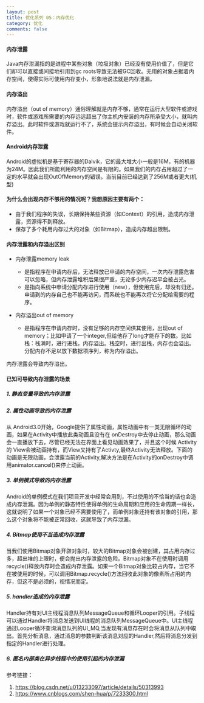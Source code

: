 ```yaml
---
layout: post
title: 优化系列 05：内存优化
category: 优化
comments: false
---
```


#### 内存泄露

Java内存泄漏指的是进程中某些对象（垃圾对象）已经没有使用价值了，但是它们却可以直接或间接地引用到gc roots导致无法被GC回收。无用的对象占据着内存空间，使得实际可使用内存变小，形象地说法就是内存泄漏。

#### 内存溢出

内存溢出（out of memory）通俗理解就是内存不够，通常在运行大型软件或游戏时，软件或游戏所需要的内存远远超出了你主机内安装的内存所承受大小，就叫内存溢出。此时软件或游戏就运行不了，系统会提示内存溢出，有时候会自动关闭软件。


#### Android内存泄露
Android的虚拟机是基于寄存器的Dalvik，它的最大堆大小一般是16M，有的机器为24M。因此我们所能利用的内存空间是有限的。如果我们的内存占用超过了一定的水平就会出现OutOfMemory的错误。当前目前已经达到了256M或者更大(机型)


#### 为什么会出现内存不够用的情况呢？我想原因主要有两个：

* 由于我们程序的失误，长期保持某些资源（如Context）的引用，造成内存泄露，资源得不到释放。
* 保存了多个耗用内存过大的对象（如Bitmap），造成内存超出限制。

#### 内存泄露和内存溢出区别

* 内存泄露memory leak
	* 是指程序在申请内存后，无法释放已申请的内存空间，一次内存泄露危害可以忽略，但内存泄露堆积后果很严重，无论多少内存迟早会被占光。   
	* 是指向系统中申请分配内存进行使用（new），但使用完后，却没有归还。申请到的内存自己也不能再访问，而系统也不能再次将它分配给需要的程序。

* 内存溢出out of memory
	* 是指程序在申请内存时，没有足够的内存空间供其使用，出现out of  memory；比如申请了一个integer,但给他存了long才能存下的数。比如栈：栈满时，进行进栈，内存溢出。栈空时，进行出栈，内存也会溢出。分配内存不足以放下数据项序列，称为内存溢出。

内存泄露会导致内存溢出。

#### 已知可导致内存泄露的场景

##### 1. 静态变量导致的内存泄露

##### 2. 属性动画导致的内存泄露
	
从 Android3.0开始，Google提供了属性动画，属性动画中有一类无限循环的动画，如果在Activity中播放此类动画且没有在 onDestroy中去停止动画，那么动画会一直播放下去，尽管已经无法在界面上看见动画效果了，并且这个时候 Activity的 View会被动画持有，而View又持有了Activty,最终Activity无法释放。下面的动画是无限动画，会泄露当前的Activity,解决方法是在Activity的onDestroy中调用animator.cancel()来停止动画。

##### 3. 单例模式导致的内存泄露
Android的单例模式在我们项目开发中经常会用到，不过使用的不恰当的话也会造成内存泄漏。因为单例的静态特性使得单例的生命周期和应用的生命周期一样长， 这就说明了如果一个对象已经不需要使用了，而单例对象还持有该对象的引用，那么这个对象将不能被正常回收，这就导致了内存泄漏。

##### 4. Bitmap使用不当造成内存泄露
当我们使用Bitmap对象开辟对象时，较大的Bitmap对象会被创建，其占用内存过多，超出堆的上限时，便会抛出内存泄露的危险。Bitmap对象不在使用时调用recycle()释放内存时会造成内存泄露。如果一个Bitmap对象比较占内存，当它不在被使用的时候，可以调用Bitmap.recycle()方法回收此对象的像素所占用的内存，但这不是必须的，视情况而定。

##### 5. handler造成的内存泄露

Handler持有对UI主线程消息队列MessageQueue和循环Looper的引用。子线程可以通过Handler将消息发送到UI线程的消息队列MessageQueue中。UI主线程通过Looper循环查询消息队列的UI_MQ,当发现有消息存在时会将消息从队列中取出。首先分析消息，通过消息的参数判断该消息对应的Handler,然后将消息分发到指定的Handler进行处理。

##### 6. 匿名内部类在异步线程中的使用引起的内存泄漏




参考链接：

1. <https://blog.csdn.net/u013233097/article/details/50313993> 
2. <https://www.cnblogs.com/shen-hua/p/7233300.html>
 